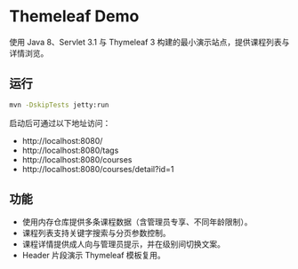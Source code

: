# Themeleaf Demo

使用 Java 8、Servlet 3.1 与 Thymeleaf 3 构建的最小演示站点，提供课程列表与详情浏览。

## 运行

```bash
mvn -DskipTests jetty:run
```

启动后可通过以下地址访问：

- http://localhost:8080/
- http://localhost:8080/tags
- http://localhost:8080/courses
- http://localhost:8080/courses/detail?id=1

## 功能

- 使用内存仓库提供多条课程数据（含管理员专享、不同年龄限制）。
- 课程列表支持关键字搜索与分页参数控制。
- 课程详情提供成人向与管理员提示，并在级别间切换文案。
- Header 片段演示 Thymeleaf 模板复用。
